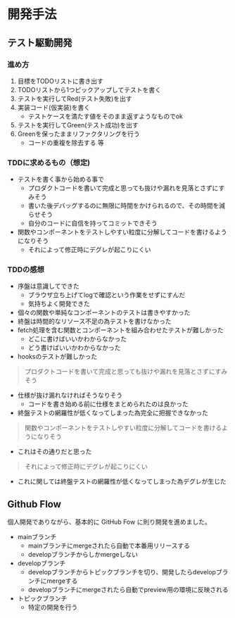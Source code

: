 # 開発手法

## テスト駆動開発

### 進め方

1. 目標をTODOリストに書き出す
2. TODOリストから1つピックアップしてテストを書く
3. テストを実行してRed(テスト失敗)を出す
4. 実装コード(仮実装)を書く
    - テストケースを満たす値をそのまま返すようなものでok
5. テストを実行してGreen(テスト成功)を出す
6. Greenを保ったままリファクタリングを行う
    - コードの重複を除去する 等

### TDDに求めるもの（想定)

- テストを書く事から始める事で
    - プロダクトコードを書いて完成と思っても抜けや漏れを見落とさずにすみそう
    - 書いた後デバッグするのに無限に時間をかけられるので、その時間を減らせそう
    - 自分のコードに自信を持ってコミットできそう
- 関数やコンポーネントをテストしやすい粒度に分解してコードを書けるようになりそう
    - それによって修正時にデグレが起こりにくい

### TDDの感想

- 序盤は意識してできた
    - ブラウザ立ち上げてlogで確認という作業をせずにすんだ
    - 気持ちよく開発できた
- 個々の関数や単純なコンポーネントのテストは書きやすかった
- 終盤は時間的なリソース不足の為テストを書けなかった
- fetch処理を含む関数とコンポーネントを組み合わせたテストが難しかった
    - どこに書けばいいかわからなかった
    - どう書けばいいかわからなかった
- hooksのテストが難しかった

> プロダクトコードを書いて完成と思っても抜けや漏れを見落とさずにすみそう
> 
- 仕様が抜け漏れなければそうなりそう
    - コードを書き始める前に仕様をまとめられたのは良かった
- 終盤テストの網羅性が低くなってしまった為完全に把握できなかった

> 関数やコンポーネントをテストしやすい粒度に分解してコードを書けるようになりそう
> 
- これはその通りだと思った

> それによって修正時にデグレが起こりにくい
> 
- これに関しては終盤テストの網羅性が低くなってしまった為デグレが生じた


## Github Flow

個人開発でありながら、基本的に GitHub Fow に則り開発を進めました。  
- mainブランチ
  - mainブランチにmergeされたら自動で本番用リリースする
  - developブランチからしかmergeしない
- developブランチ
  - developブランチからトピックブランチを切り、開発したらdevelopブランチにmergeする
  - developブランチにmergeされたら自動でpreview用の環境に反映される
- トピックブランチ
  - 特定の開発を行う